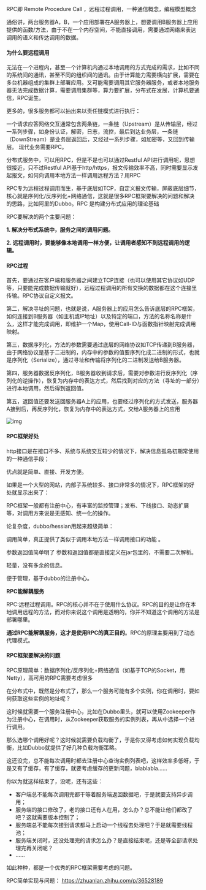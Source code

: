 RPC即 Remote Procedure Call ，远程过程调用，一种通信概念，编程模型概念

 通俗讲，两台服务器A，B，一个应用部署在A服务器上，想要调用B服务器上应用提供的函数/方法，由于不在一个内存空间，不能直接调用，需要通过网络来表达调用的语义和传达调用的数据。 

#### 为什么要远程调用

 无法在一个进程内，甚至一个计算机内通过本地调用的方式完成的需求，比如不同的系统间的通讯，甚至不同的组织间的通讯。由于计算能力需要横向扩展，需要在多台机器组成的集群上部署应用。又可能需要调用其它服务器服务，或者本地服务器无法完成数据计算，需要调用集群等，算力要扩展，分布式在发展，计算机要通信，RPC诞生。

更多的，很多服务都可以抽出来以责任链模式进行执行：

 一个请求应答网络交互通常包含两条链，一条链（Upstream）是从传输层，经过一系列步骤，如身份认证，解密，日志，流控，最后到达业务层，一条链（DownStream）是业务层返回后，又经过一系列步骤，如加密等，又回到传输层。 现代业务需要RPC。

分布式服务中，可以用RPC，但是不是也可以通过Restful API进行调用呢，思想很接近，只不过Restful API基于http/https，报文传输效率不高，同时需要显示发起报文，如何向调用本地方法一样调用远程方法？用RPC

RPC专为远程过程调用而生，基于底层如TCP，自定义报文传输，屏蔽底层细节，核心就是序列化/反序列化+网络通信，这就是很多RPC框架要解决的问题和解决的思路，比如阿里的Dubbo。RPC 是构建分布式应用的理论基础 

RPC要解决的两个主要问题：

**1. 解决分布式系统中，服务之间的调用问题。**

**2. 远程调用时，要能够像本地调用一样方便，让调用者感知不到远程调用的逻辑。**

#### RPC过程

首先，要通过在客户端和服务器之间建立TCP连接（也可以使用其它协议如UDP等，只要能完成数据传输就好），远程过程调用的所有交换的数据都在这个连接里传输。RPC协议自定义报文。

第二，解决寻址的问题，也就是说，A服务器上的应用怎么告诉底层的RPC框架，如何连接到B服务器（如主机或IP地址）以及特定的端口，方法的名称名称是什么，这样才能完成调用，即维护一个Map，使用Call-ID与函数指针映射完成调用映射。

第三，数据序列化，方法的参数需要通过底层的网络协议如TCP传递到B服务器，由于网络协议是基于二进制的，内存中的参数的值要序列化成二进制的形式，也就是序列化（Serialize），通过寻址和传输将序列化的二进制发送给B服务器。

第四，服务器数据反序列化，B服务器收到请求后，需要对参数进行反序列化（序列化的逆操作），恢复为内存中的表达方式，然后找到对应的方法（寻址的一部分）进行本地调用，然后得到返回值。

第五，返回值还要发送回服务器A上的应用，也要经过序列化的方式发送，服务器A接到后，再反序列化，恢复为内存中的表达方式，交给A服务器上的应用

 ![img](https://pic1.zhimg.com/80/45366c44f775abfd0ac3b43bccc1abc3_hd.jpg) 



#### RPC框架好处

http接口是在接口不多、系统与系统交互较少的情况下，解决信息孤岛初期常使用的一种通信手段；

优点就是简单、直接、开发方便。

如果是一个大型的网站，内部子系统较多、接口非常多的情况下，RPC框架的好处就显示出来了：

RPC框架一般都有注册中心，有丰富的监控管理；发布、下线接口、动态扩展等，对调用方来说是无感知、统一化的操作。

论复杂度，dubbo/hessian用起来超级简单：

调用简单，真正提供了类似于调用本地方法一样调用接口的功能 。

参数返回值简单明了 参数和返回值都是直接定义在jar包里的，不需要二次解析。

 轻量，没有多余的信息。 

便于管理，基于dubbo的注册中心。

**RPC能解耦服务**

RPC:远程过程调用。RPC的核心并不在于使用什么协议。RPC的目的是让你在本地调用远程的方法，而对你来说这个调用是透明的，你并不知道这个调用的方法是部署哪里。

**通过RPC能解耦服务，这才是使用RPC的真正目的**。RPC的原理主要用到了动态代理模式。

#### RPC框架要解决的问题

RPC原理简单：数据序列化/反序列化+网络通信（如基于TCP的Socket，用Netty），高可用的RPC需要考虑很多

在分布式中，既然是分布式了，那么一个服务可能有多个实例，你在调用时，要如何获取这些实例的地址呢？

这时候就需要一个服务注册中心，比如在Dubbo里头，就可以使用Zookeeper作为注册中心，在调用时，从Zookeeper获取服务的实例列表，再从中选择一个进行调用。

那么选哪个调用好呢？这时候就需要负载均衡了，于是你又得考虑如何实现负载均衡，比如Dubbo就提供了好几种负载均衡策略。

这还没完，总不能每次调用时都去注册中心查询实例列表吧，这样效率多低呀，于是又有了缓存，有了缓存，就要考虑缓存的更新问题，blablabla……

你以为就这样结束了，没呢，还有这些：

- 客户端总不能每次调用完都干等着服务端返回数据吧，于是就要支持异步调用；
- 服务端的接口修改了，老的接口还有人在用，怎么办？总不能让他们都改了吧？这就需要版本控制了；
- 服务端总不能每次接到请求都马上启动一个线程去处理吧？于是就需要线程池；
- 服务端关闭时，还没处理完的请求怎么办？是直接结束呢，还是等全部请求处理完再关闭呢？
- ……

如此种种，都是一个优秀的RPC框架需要考虑的问题。

RPC简单实现与问题： https://zhuanlan.zhihu.com/p/36528189 




